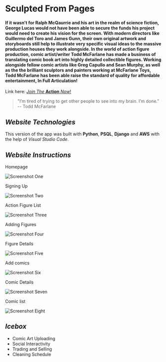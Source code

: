 # **Sculpted From Pages**
 
 
 #### If it wasn't for Ralph McQaurrie and his art in the realm of science fiction, George Lucas would not have been able to secure the funds his project would need to create his vision for the screen. With modern directors like Guillermo del Toro and James Gunn, their own original artwork and storyboards still help to illustrate very specific visual ideas to the massive production houses they work alongside. In the world of action figure production, comic artist/writer Todd McFarlane has made a business of translating comic book art into highly detailed collectible figures. Working alongside fellow comic artists like Greg Capullo and Sean Murphy, as well as the the brilliant sculptors and painters working at McFarlane Toys, Todd McFarlane has been able raise the standard of quality for affordable entertainment, **In Full Articulation!**

 Link here:
 [_Join The_ **Action** _Now_!](https://sculpted-from-pages.herokuapp.com/)
 >"I’m tired of trying to get other people to see into my brain. I’m done." -- Todd McFarlane


 ## _Website Technologies_

This version of the app was built with **Python**, **PSQL**, **Django** and **AWS** with the help of _Visual Studio Code_.

## _Website Instructions_

Homepage 

![Screenshot One](main_app/static/images/logIn.png)

Signing Up

![Screenshot Two](main_app/static/images/signUp.png)

Action Figure List

![Screenshot Three](main_app/static/images/figureList.png)

Adding Figures

![Screenshot Four](main_app/static/images/addFigure.png)

Figure Details

![Screenshot Five](main_app/static/images/figureDetail.png)

Add comics

![Screenshot Six](main_app/static/images/addComic.png)

Comic Details

![Screenshot Seven](main_app/static/images/comicDetail.png)

Comic list

![Screenshot Eight](main_app/static/images/comicList.png)




 ## _Icebox_
 * Comic Art Uploading
 * Social Interactivity
 * Trading and Selling
 * Cleaning Schedule